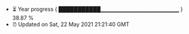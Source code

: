 - ⏳ Year progress { ███████████▁▁▁▁▁▁▁▁▁▁▁▁▁▁▁▁▁▁▁ } 38.87 %
- ⏰ Updated on Sat, 22 May 2021 21:21:40 GMT

